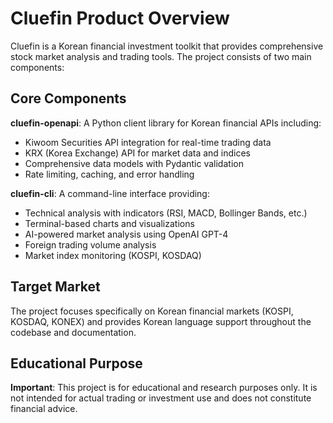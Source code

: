 # Cluefin Product Overview

Cluefin is a Korean financial investment toolkit that provides comprehensive stock market analysis and trading tools. The project consists of two main components:

## Core Components

**cluefin-openapi**: A Python client library for Korean financial APIs including:
- Kiwoom Securities API integration for real-time trading data
- KRX (Korea Exchange) API for market data and indices
- Comprehensive data models with Pydantic validation
- Rate limiting, caching, and error handling

**cluefin-cli**: A command-line interface providing:
- Technical analysis with indicators (RSI, MACD, Bollinger Bands, etc.)
- Terminal-based charts and visualizations
- AI-powered market analysis using OpenAI GPT-4
- Foreign trading volume analysis
- Market index monitoring (KOSPI, KOSDAQ)

## Target Market

The project focuses specifically on Korean financial markets (KOSPI, KOSDAQ, KONEX) and provides Korean language support throughout the codebase and documentation.

## Educational Purpose

**Important**: This project is for educational and research purposes only. It is not intended for actual trading or investment use and does not constitute financial advice.